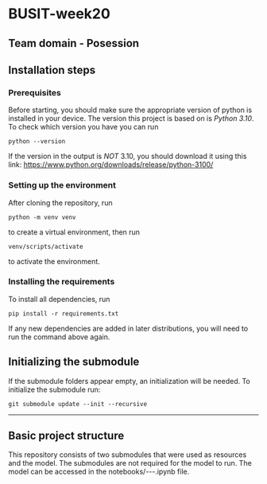 # BUSIT-week20
## Team domain - Posession
## Installation steps
### Prerequisites
Before starting, you should make sure the appropriate version of python is installed in your device. The version this project is based on is *Python 3.10*. To check which version you have you can run 
```
python --version
```
If the version in the output is _NOT_ 3.10, you should download it using this link: https://www.python.org/downloads/release/python-3100/
### Setting up the environment 
After cloning the repository, run
```
python -m venv venv 
```
to create a virtual environment, then run
```
venv/scripts/activate
```
to activate the environment.

### Installing the requirements
To install all dependencies, run
```
pip install -r requirements.txt
```
If any new dependencies are added in later distributions, you will need to run the command above again.

## Initializing the submodule
If the submodule folders appear empty, an initialization will be needed.
To initialize the submodule run: 
```
git submodule update --init --recursive
```
---
## Basic project structure
This repository consists of two submodules that were used as resources and the model. The submodules are not required for the model to run. The model can be accessed in the notebooks/---.ipynb file.




